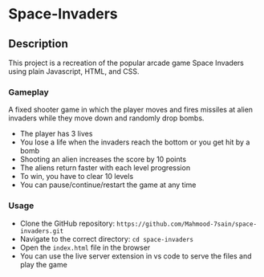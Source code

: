 # Space-Invaders

## Description
This project is a recreation of the popular arcade game Space Invaders using plain Javascript, HTML, and CSS.

### Gameplay
A fixed shooter game in which the player moves and fires missiles at alien invaders while they move down and randomly drop bombs.
- The player has 3 lives
- You lose a life when the invaders reach the bottom or you get hit by a bomb
- Shooting an alien increases the score by 10 points
- The aliens return faster with each level progression
- To win, you have to clear 10 levels
- You can pause/continue/restart the game at any time

### Usage 
- Clone the GitHub repository: `https://github.com/Mahmood-7sain/space-invaders.git`
- Navigate to the correct directory: `cd space-invaders`
- Open the `index.html` file in the browser
- You can use the live server extension in vs code to serve the files and play the game


